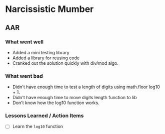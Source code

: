 # Narcissistic Mumber

## AAR

### What went well

* Added a mini testing library
* Added a library for reusing code
* Cranked out the solution quickly with div/mod algo.

### What went bad

* Didn't have enough time to test a length of digits using math.floor log10 + 1.
* Didn't have enough time to move digits length function to lib
* Don't know how the log10 function works.

### Lessons Learned / Action Items

* [ ] Learn the `log10` function
